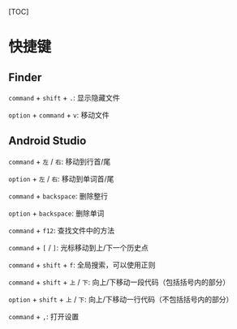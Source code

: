 

[TOC]

# 快捷键

## Finder

`command` + `shift` + `.`: 显示隐藏文件

`option` + `command` + `v`: 移动文件

## Android Studio

`command` + `左` / `右`: 移动到行首/尾

`option` +  `左` / `右`: 移动到单词首/尾

`command` + `backspace`: 删除整行

`option` + `backspace`: 删除单词

`command` + `f12`: 查找文件中的方法

`command` + `[` / `]`: 光标移动到上/下一个历史点

`command` + `shift` + `f`: 全局搜索，可以使用正则

`command` + `shift` + `上` / `下`: 向上/下移动一段代码（包括括号内的部分）

`option` + `shift` + `上` / `下`: 向上/下移动一行代码（不包括括号内的部分）

`command` + `,`: 打开设置